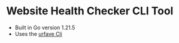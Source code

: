 # Website Health Checker CLI Tool

- Built in Go version 1.21.5
- Uses the [urfave Cli](https://github.com/urfave/cli/v2)
